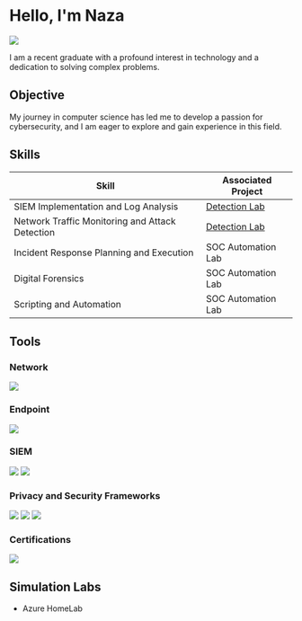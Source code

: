 # Hello, I'm Naza
<a href="www.linkedin.com/in/faithobasi"><img src="https://img.shields.io/badge/-LinkedIn-0072b1?&style=for-the-badge&logo=linkedin&logoColor=white" /></a>

I am a recent graduate with a profound interest in technology and a dedication to solving complex problems.

## Objective

My journey in computer science has led me to develop a passion for cybersecurity, and I am eager to explore and gain experience in this field.

## Skills

| Skill                                         | Associated Project         |
|-----------------------------------------------|----------------------------|
| SIEM Implementation and Log Analysis          | <a href="https://google.com">Detection Lab</a>|
| Network Traffic Monitoring and Attack Detection | <a href="https://google.com">Detection Lab</a>|
| Incident Response Planning and Execution       | SOC Automation Lab|
| Digital Forensics                              | SOC Automation Lab|
| Scripting and Automation                       | SOC Automation Lab|

## Tools

### Network
<div>
    <img src="https://img.shields.io/badge/-Wireshark-1679A7?&style=for-the-badge&logo=Wireshark&logoColor=white" />
</div>

### Endpoint
<div>
    <img src="https://img.shields.io/badge/-Microsoft_Defender_for_Endpoint-00A4EF?&style=for-the-badge&logo=Microsoft&logoColor=white" />
</div>

### SIEM
<div>
    <img src="https://img.shields.io/badge/-Microsoft_Sentinel-0078D4?&style=for-the-badge&logo=Microsoft&logoColor=white" />
    <img src="https://img.shields.io/badge/-Splunk-000000?&style=for-the-badge&logo=Splunk&logoColor=white" />
</div>

### Privacy and Security Frameworks
<div>
    <img src="https://img.shields.io/badge/-NIST-0078D4?&style=for-the-badge&logo=NIST&logoColor=white" />
    <img src="https://img.shields.io/badge/-PIPEDA-FFC0CB?&style=for-the-badge&logo=PIPEDA&logoColor=white" />
    <img src="https://img.shields.io/badge/-GDPR-FFA500?&style=for-the-badge&logo=GDPR&logoColor=white" />
</div>

### Certifications

<div>
<img src="https://img.shields.io/badge/-A%2B-FF0000?&style=for-the-badge&logo=CompTIA&logoColor=white" />

</div>

## Simulation Labs
- Azure HomeLab
